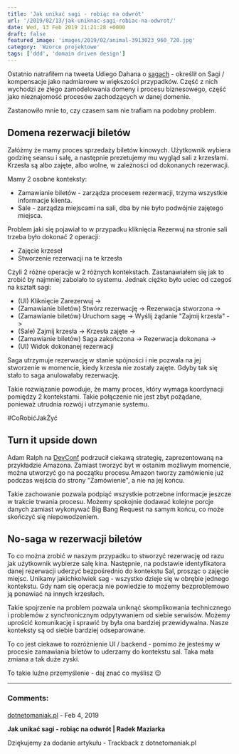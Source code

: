 ```yaml
---
title: 'Jak unikać sagi - robiąc na odwrót'
url: '/2019/02/13/jak-uniknac-sagi-robiac-na-odwrot/'
date: Wed, 13 Feb 2019 21:21:28 +0000
draft: false
featured_image: 'images/2019/02/animal-3913023_960_720.jpg'
category: 'Wzorce projektowe'
tags: ['ddd', 'domain driven design']
---
```


Ostatnio natrafiłem na tweeta Udiego Dahana o [sagach](https://twitter.com/UdiDahan/status/1087445225398771712) - określił on Sagi / kompensacje jako nadmiarowe w większości przypadków. Część z nich wychodzi ze złego zamodelowania domeny i procesu biznesowego, część jako nieznajomość procesów zachodzących w danej domenie.

Zastanowiło mnie to, czy czasem sam nie trafiam na podobny problem.

Domena rezerwacji biletów
-------------------------

Załóżmy że mamy proces sprzedaży biletów kinowych. Użytkownik wybiera godzinę seansu i salę, a następnie prezetujemy mu wygląd sali z krzesłami. Krzesła są albo zajęte, albo wolne, w zależności od dokonanych rezerwacji.

Mamy 2 osobne konteksty:

 *   Zamawianie biletów - zarządza procesem rezerwacji, trzyma wszystkie informacje klienta.
 *   Sale - zarządza miejscami na sali, dba by nie było podwójnie zajętego miejsca.

Problem jaki się pojawiał to w przypadku kliknięcia Rezerwuj na stronie sali trzeba było dokonać 2 operacji:

 *   Zajęcie krzeseł
 *   Stworzenie rezerwacji na te krzesła

Czyli 2 różne operacje w 2 różnych kontekstach. Zastanawiałem się jak to zrobić by najmniej zabolało to systemu. Jednak ciężko było uciec od czegoś na kształt sagi:

 *   (UI) Kliknięcie Zarezerwuj ->
 *   (Zamawianie biletów) Stwórz rezerwację -> Rezerwacja stworzona ->
 *   (Zamawianie biletów) Uruchom sagę -> Wyślij żądanie "Zajmij krzesła" ->
 *   (Sale) Zajmij krzesła -> Krzesła zajęte ->
 *   (Zamawianie biletów) Saga zakończona -> Rezerwacja dokonana ->
 *   (UI) Widok dokonanej rezerwacji

Saga utrzymuje rezerwację w stanie spójności i nie pozwala na jej stworzenie w momencie, kiedy krzesła nie zostały zajęte. Gdyby tak się stało to saga anulowałaby rezerwację.

Takie rozwiązanie powoduje, że mamy proces, który wymaga koordynacji pomiędzy 2 kontekstami. Takie połączenie nie jest zbyt pożądane, ponieważ utrudnia rozwój i utrzymanie systemu.

#CoRobićJakŻyć

Turn it upside down
-------------------

Adam Ralph na [DevConf](https://www.youtube.com/watch?v=rsCqHsV9Dxg) podrzucił ciekawą strategię, zaprezentowaną na przykładzie Amazona. Zamiast tworzyć byt w ostanim możliwym momencie, można utworzyć go na początku procesu.Amazon tworzy zamówienie już podczas wejścia do strony "Zamówienie", a nie na jej końcu.

Takie zachowanie pozwala podpiąć wszystkie potrzebne informacje jeszcze w trakcie trwania procesu. Możemy spokojnie dodawać kolejne porcje danych zamiast wykonywać Big Bang Request na samym końcu, co może skończyć się niepowodzeniem.

No-saga w rezerwacji biletów
----------------------------

To co można zrobić w naszym przypadku to stworzyć rezerwację od razu jak użytkownik wybierze salę kina. Następnie, na podstawie identyfikatora danej rezerwacji uderzyć bezpośrednio do kontekstu Sal, prosząc o zajęcie miejsc. Unikamy jakichkolwiek sag - wszystko dzieje się w obrębie jednego kontekstu. Gdy nam się operacja nie powiedzie to możemy bezproblemowo ją ponawiać na innych krzesłach.

Takie spojrzenie na problem pozwala uniknąć skomplikowania technicznego i problemów z synchronicznym odpytywaniem od siebie serwisów. Możemy uprościć komunikację i sprawić by była ona bardziej przewidywalna. Nasze konteksty są od siebie bardziej odseparowane.

To co jest ciekawe to rozróżnienie UI / backend - pomimo że jesteśmy w procesie zamawiania biletów to uderzamy do kontekstu sal. Taka mała zmiana a tak duże zyski.

To takie luźne przemyślenie - daj znać co myślisz 😉

---
### Comments:
#### 
[dotnetomaniak.pl](https://dotnetomaniak.pl/Jak-unikac-sagi-robiac-na-odwrot-Radek-Maziarka "") - <time datetime="2019-02-14 17:28:22">Feb 4, 2019</time>

**Jak unikać sagi - robiąc na odwrót | Radek Maziarka**

Dziękujemy za dodanie artykułu - Trackback z dotnetomaniak.pl
